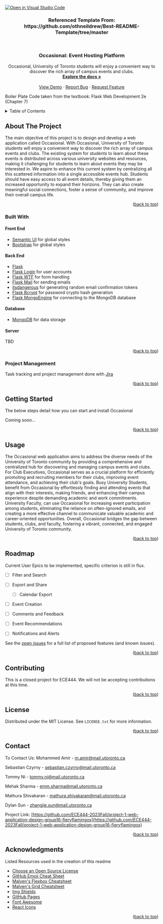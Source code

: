 [![Open in Visual Studio Code](https://classroom.github.com/assets/open-in-vscode-718a45dd9cf7e7f842a935f5ebbe5719a5e09af4491e668f4dbf3b35d5cca122.svg)](https://classroom.github.com/online_ide?assignment_repo_id=11965017&assignment_repo_type=AssignmentRepo)

<h3 align="center">Referenced Template From: https://github.com/othneildrew/Best-README-Template/tree/master</h3>

<!-- Improved compatibility of back to top link: See: https://github.com/othneildrew/Best-README-Template/pull/73 -->
<a name="readme-top"></a>
<!--
*** Thanks for checking out the Best-README-Template. If you have a suggestion
*** that would make this better, please fork the repo and create a pull request
*** or simply open an issue with the tag "enhancement".
*** Don't forget to give the project a star!
*** Thanks again! Now go create something AMAZING! :D
-->



<!-- PROJECT SHIELDS -->
<!--
*** I'm using markdown "reference style" links for readability.
*** Reference links are enclosed in brackets [ ] instead of parentheses ( ).
*** See the bottom of this document for the declaration of the reference variables
*** for contributors-url, forks-url, etc. This is an optional, concise syntax you may use.
*** https://www.markdownguide.org/basic-syntax/#reference-style-links
-->



<!-- PROJECT LOGO -->
<br />
<div align="center">
  <a href="https://github.com/ECE444-2023Fall/project-1-web-application-design-group16-fieryflamingos">
  </a>

<h3 align="center">Occasional: Event Hosting Platform</h3>

  <p align="center">
    Occasional, University of Toronto students will enjoy a convenient way to discover the rich array of campus events and clubs. 
    <br />
    <a href="https://github.com/ECE444-2023Fall/project-1-web-application-design-group16-fieryflamingos"><strong>Explore the docs »</strong></a>
    <br />
    <br />
    <a href="https://github.com/ECE444-2023Fall/project-1-web-application-design-group16-fieryflamingos">View Demo</a>
    ·
    <a href="https://github.com/ECE444-2023Fall/project-1-web-application-design-group16-fieryflamingos/issues">Report Bug</a>
    ·
    <a href="https://github.com/ECE444-2023Fall/project-1-web-application-design-group16-fieryflamingos/issues">Request Feature</a>
  </p>
</div>

<p>Boiler Plate Code taken from the textbook: Flask Web Development 2e (Chapter 7)</p>


<!-- TABLE OF CONTENTS -->
<details>
  <summary>Table of Contents</summary>
  <ol>
    <li>
      <a href="#about-the-project">About The Project</a>
      <ul>
        <li><a href="#built-with">Built With</a></li>
      </ul>
      <ul>
        <li><a href="#project-mangement">Project Management</a></li>
      </ul>
    </li>
    <li>
      <a href="#getting-started">Getting Started</a>
    </li>
    <li><a href="#usage">Usage</a></li>
    <li><a href="#roadmap">Roadmap</a></li>
    <li><a href="#contributing">Contributing</a></li>
    <li><a href="#license">License</a></li>
    <li><a href="#contact">Contact</a></li>
    <li><a href="#acknowledgments">Acknowledgments</a></li>
  </ol>
</details>



<!-- ABOUT THE PROJECT -->
## About The Project

The main objective of this project is to design and develop a web application called Occasional. With Occasional, University of Toronto students will enjoy a convenient way to discover the rich array of campus events and clubs. The existing system for students to learn about these events is distributed across various university websites and resources, making it challenging for students to learn about events they may be interested in. We aspire to enhance this current system by centralizing all this scattered information into a single accessible events hub. Students should have easy access to all event details, thereby giving them an increased opportunity to expand their horizons. They can also create meaningful social connections, foster a sense of community, and improve their overall campus life.  

<p align="right">(<a href="#readme-top">back to top</a>)</p>



### Built With

#### Front End
<ul>
  <li>
    <a href="https://semantic-ui.com/">Semantic UI</a> for global styles
  </li>
  <li>
    <a href="https://getbootstrap.com/">Bootstrap</a> for global styles
  </li>
</ul>

#### Back End
<ul>
  <li><a href="https://flask.palletsprojects.com/en/3.0.x/">Flask</a></li>
  <li><a href="https://flask-login.readthedocs.org/en/latest/">Flask Login</a> for user accounts</li>
  <li><a href="https://flask-wtf.readthedocs.org/en/latest/">Flask WTF</a> for form handling</li>
  <li><a href="https://pythonhosted.org/Flask-Mail/">Flask Mail</a> for sending emails</li>
  <li><a href="http://pythonhosted.org/itsdangerous/">itsdangerous</a> for generating random email confirmation tokens</li>
  <li><a href="https://flask-bcrypt.readthedocs.org/en/latest/">Flask Bcrypt</a> for password crypto hash generation</li>
  <li><a href="https://docs.mongoengine.org/projects/flask-mongoengine/en/latest/index.html">Flask MongoEngine</a> for connecting to the MongoDB database</li>
</ul>

#### Database
<ul>
  <li><a href="https://www.mongodb.com/">MongoDB</a> for data storage</li>
</ul>

#### Server
TBD


<p align="right">(<a href="#readme-top">back to top</a>)</p>

### Project Management

Task tracking and project management done with <a href="https://www.atlassian.com/software/jira">Jira</a>

<p align="right">(<a href="#readme-top">back to top</a>)</p>



<!-- GETTING STARTED -->
## Getting Started

The below steps detail how you can start and install Occasional

Coming soon...

<p align="right">(<a href="#readme-top">back to top</a>)</p>



<!-- USAGE EXAMPLES -->
## Usage

The Occasional web application aims to address the diverse needs of the University of Toronto community by providing a comprehensive and centralized hub for discovering and managing campus events and clubs. For Club Executives, Occasional serves as a crucial platform for efficiently promoting and recruiting members for their clubs, improving event attendance, and achieving their club's goals. Busy University Students, benefit from Occasional by effortlessly finding and attending events that align with their interests, making friends, and enhancing their campus experience despite demanding academic and work commitments. University Faculty, can use Occasional for increasing event participation among students, eliminating the reliance on often-ignored emails, and creating a more effective channel to communicate valuable academic and career-oriented opportunities. Overall, Occasional bridges the gap between students, clubs, and faculty, fostering a vibrant, connected, and engaged University of Toronto community. 

<p align="right">(<a href="#readme-top">back to top</a>)</p>



<!-- ROADMAP -->
## Roadmap

Current User Epics to be implemented, specific criterion is still in flux. 

- [ ] Filter and Search 
- [ ] Export and Share
    - [ ] Calendar Export
- [ ] Event Creation
- [ ] Comments and Feedback 
- [ ] Event Recommendations 
- [ ] Notifications and Alerts
    

See the [open issues](https://github.com/ECE444-2023Fall/project-1-web-application-design-group16-fieryflamingos/issues) for a full list of proposed features (and known issues).

<p align="right">(<a href="#readme-top">back to top</a>)</p>



<!-- CONTRIBUTING -->
## Contributing

This is a closed project for ECE444. We will not be accepting contributions at this time. 

<p align="right">(<a href="#readme-top">back to top</a>)</p>



<!-- LICENSE -->
## License

Distributed under the MIT License. See `LICENSE.txt` for more information.

<p align="right">(<a href="#readme-top">back to top</a>)</p>



<!-- CONTACT -->
## Contact

To Contact Us: 
Mohammed Amir - m.amir@mail.utoronto.ca 

Sebastian Czyrny - sebastian.czyrny@mail.utoronto.ca

Tommy Ni - tommy.ni@mail.utoronto.ca

Mehak Sharma - emm.sharma@mail.utoronto.ca

Mathura Shivakaran - mathura.shivakaran@mail.utoronto.ca

Dylan Sun - zhangjie.sun@mail.utoronto.ca

Project Link: [https://github.com/ECE444-2023Fall/project-1-web-application-design-group16-fieryflamingos](https://github.com/ECE444-2023Fall/project-1-web-application-design-group16-fieryflamingos)

<p align="right">(<a href="#readme-top">back to top</a>)</p>



<!-- ACKNOWLEDGMENTS -->
## Acknowledgments

Listed Resources used in the creation of this readme
* [Choose an Open Source License](https://choosealicense.com)
* [GitHub Emoji Cheat Sheet](https://www.webpagefx.com/tools/emoji-cheat-sheet)
* [Malven's Flexbox Cheatsheet](https://flexbox.malven.co/)
* [Malven's Grid Cheatsheet](https://grid.malven.co/)
* [Img Shields](https://shields.io)
* [GitHub Pages](https://pages.github.com)
* [Font Awesome](https://fontawesome.com)
* [React Icons](https://react-icons.github.io/react-icons/search)

<p align="right">(<a href="#readme-top">back to top</a>)</p>



<!-- MARKDOWN LINKS & IMAGES -->
<!-- https://www.markdownguide.org/basic-syntax/#reference-style-links -->
[contributors-shield]: https://img.shields.io/github/contributors/github_username/repo_name.svg?style=for-the-badge
[contributors-url]: https://github.com/ECE444-2023Fall/project-1-web-application-design-group16-fieryflamingos/graphs/contributors
[forks-shield]: https://img.shields.io/github/forks/github_username/repo_name.svg?style=for-the-badge
[forks-url]: https://github.com/ECE444-2023Fall/project-1-web-application-design-group16-fieryflamingos/network/members
[stars-shield]: https://img.shields.io/github/stars/github_username/repo_name.svg?style=for-the-badge
[stars-url]: https://github.com/ECE444-2023Fall/project-1-web-application-design-group16-fieryflamingos/stargazers
[issues-shield]: https://img.shields.io/github/issues/github_username/repo_name.svg?style=for-the-badge
[issues-url]: https://github.com/ECE444-2023Fall/project-1-web-application-design-group16-fieryflamingos/issues
[license-shield]: https://img.shields.io/github/license/github_username/repo_name.svg?style=for-the-badge
[license-url]: https://github.com/ECE444-2023Fall/project-1-web-application-design-group16-fieryflamingos/blob/master/LICENSE.txt
[linkedin-shield]: https://img.shields.io/badge/-LinkedIn-black.svg?style=for-the-badge&logo=linkedin&colorB=555
[linkedin-url]: https://linkedin.com/in/linkedin_username
[product-screenshot]: images/screenshot.png
[Next.js]: https://img.shields.io/badge/next.js-000000?style=for-the-badge&logo=nextdotjs&logoColor=white
[Next-url]: https://nextjs.org/
[React.js]: https://img.shields.io/badge/React-20232A?style=for-the-badge&logo=react&logoColor=61DAFB
[React-url]: https://reactjs.org/
[Vue.js]: https://img.shields.io/badge/Vue.js-35495E?style=for-the-badge&logo=vuedotjs&logoColor=4FC08D
[Vue-url]: https://vuejs.org/
[Angular.io]: https://img.shields.io/badge/Angular-DD0031?style=for-the-badge&logo=angular&logoColor=white
[Angular-url]: https://angular.io/
[Svelte.dev]: https://img.shields.io/badge/Svelte-4A4A55?style=for-the-badge&logo=svelte&logoColor=FF3E00
[Svelte-url]: https://svelte.dev/
[Laravel.com]: https://img.shields.io/badge/Laravel-FF2D20?style=for-the-badge&logo=laravel&logoColor=white
[Laravel-url]: https://laravel.com
[Bootstrap.com]: https://img.shields.io/badge/Bootstrap-563D7C?style=for-the-badge&logo=bootstrap&logoColor=white
[Bootstrap-url]: https://getbootstrap.com
[JQuery.com]: https://img.shields.io/badge/jQuery-0769AD?style=for-the-badge&logo=jquery&logoColor=white
[JQuery-url]: https://jquery.com 